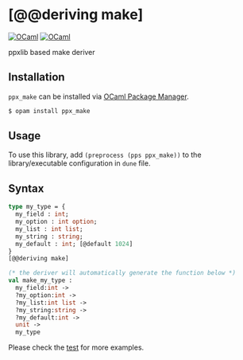 # [@@deriving make]
[![OCaml](https://img.shields.io/badge/-OCaml-EC6813?logo=ocaml&labelColor=grey)](#)
[![OCaml](https://github.com/bn-d/ppx_make/actions/workflows/build.yml/badge.svg?branch=master)](https://github.com/bn-d/ppx_make/actions/workflows/build.yml)

ppxlib based make deriver

## Installation
`ppx_make` can be installed via [OCaml Package Manager](https://opam.ocaml.org/packages/ppx_make/).
```sh
$ opam install ppx_make
```

## Usage
To use this library, add `(preprocess (pps ppx_make))` to the library/executable configuration in `dune` file.

## Syntax
```ocaml
type my_type = {
  my_field : int;
  my_option : int option;
  my_list : int list;
  my_string : string;
  my_default : int; [@default 1024]
}
[@@deriving make]

(* the deriver will automatically generate the function below *)
val make_my_type :
  my_field:int ->
  ?my_option:int ->
  ?my_list:int list ->
  ?my_string:string ->
  ?my_default:int ->
  unit ->
  my_type
```
Please check the [test](test) for more examples.
